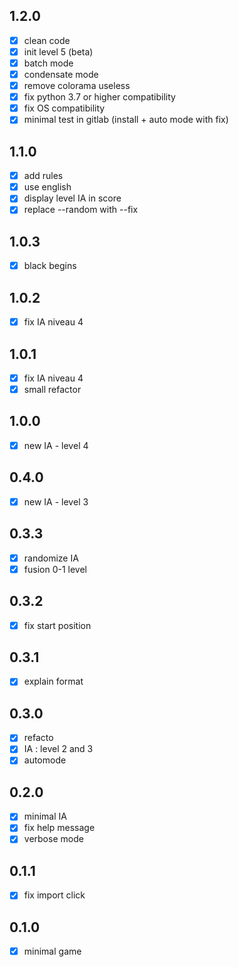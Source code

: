 ## 1.2.0

- [x] clean code
- [x] init level 5 (beta)
- [x] batch mode
- [x] condensate mode
- [x] remove colorama useless
- [x] fix python 3.7 or higher compatibility
- [x] fix OS compatibility
- [x] minimal test in gitlab (install + auto mode with fix)
## 1.1.0

- [x] add rules
- [x] use english
- [x] display level IA in score
- [x] replace --random with --fix

## 1.0.3

- [x] black begins

## 1.0.2

- [x] fix IA niveau 4

## 1.0.1

- [x] fix IA niveau 4
- [x] small refactor

## 1.0.0

- [x] new IA - level 4
## 0.4.0

- [x] new IA - level 3

## 0.3.3

- [x] randomize IA
- [x] fusion 0-1 level
## 0.3.2

- [x] fix start position
## 0.3.1

- [x] explain format
## 0.3.0

- [x] refacto
- [x] IA : level 2 and 3
- [x] automode
## 0.2.0 

- [x] minimal IA
- [x] fix help message
- [x] verbose mode
## 0.1.1

- [x] fix import click
## 0.1.0 

- [x] minimal game


